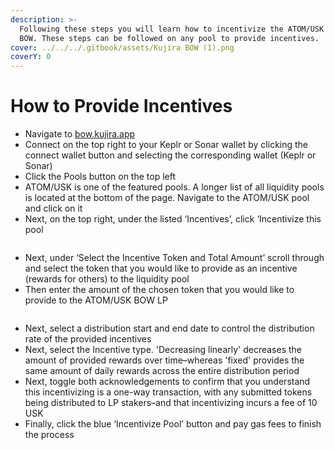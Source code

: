 ```yaml
---
description: >-
  Following these steps you will learn how to incentivize the ATOM/USK pool on
  BOW. These steps can be followed on any pool to provide incentives.
cover: ../../../.gitbook/assets/Kujira BOW (1).png
coverY: 0
---
```


# How to Provide Incentives

* Navigate to [bow.kujira.app](https://bow.kujira.app/)
* Connect on the top right to your Keplr or Sonar wallet by clicking the connect wallet button and selecting the corresponding wallet (Keplr or Sonar)
* Click the Pools button on the top left
* ATOM/USK is one of the featured pools. A longer list of all liquidity pools is located at the bottom of the page. Navigate to the ATOM/USK pool and click on it
* Next, on the top right, under the listed ‘Incentives’, click ‘Incentivize this pool

<figure><img src="https://lh3.googleusercontent.com/7C6roJy78_KqLX3xS2rpqYs4ZnhGDjYz7zWGg-MItnV3Vlr8uQaGZNUzjfhRlolomcOonW3JXtsL-a6JmPCEZsQnl3JsVMjxDZXgoQXYND2GgnF1X3ykTShMmmVAffiuXKxcnNkJeYQAO2VCdOMYZ44" alt=""><figcaption></figcaption></figure>

* Next, under ‘Select the Incentive Token and Total Amount’ scroll through and select the token that you would like to provide as an incentive (rewards for others) to the liquidity pool
* Then enter the amount of the chosen token that you would like to provide to the ATOM/USK BOW LP

<figure><img src="https://lh4.googleusercontent.com/GaOKv0UjHG__20uuIQgt-pW1cFzUONtseCNnR8MG35efJnx_t7btEExtBMdWkSETG2h0wTDRqCPclvOm8MGXN1PC9cv9aH7O8ptsCeN1nJ0pyWxCnEZW5oeKQjA18puUfVyPpsmZkQFumE8Nd4Dy1f8" alt=""><figcaption></figcaption></figure>

* Next, select a distribution start and end date to control the distribution rate of the provided incentives
* Next, select the Incentive type. 'Decreasing linearly' decreases the amount of provided rewards over time–whereas 'fixed' provides the same amount of daily rewards across the entire distribution period
* Next, toggle both acknowledgements to confirm that you understand this incentivizing is a one-way transaction, with any submitted tokens being distributed to LP stakers–and that incentivizing incurs a fee of 10 USK
* Finally, click the blue ‘Incentivize Pool’ button and pay gas fees to finish the process
